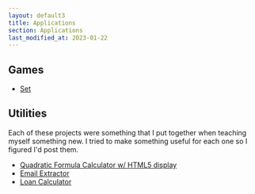 ```yaml
---
layout: default3
title: Applications
section: Applications
last_modified_at: 2023-01-22
---
```


## Games

* [Set](/Games/Set/)

## Utilities

Each of these projects were something that I put together when teaching myself something new.  I
tried to make something useful for each one so I figured I'd post them.

* [Quadratic Formula Calculator w/ HTML5 display](./quadratic.html)
* [Email Extractor](./email_extractor.html)
* [Loan Calculator](./loan_calculator.html)